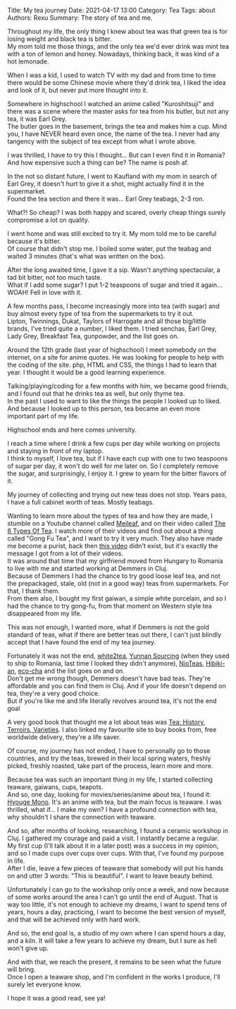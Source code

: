 Title: My tea journey
Date: 2021-04-17 13:00
Category: Tea
Tags: about
Authors: Rexu
Summary: The story of tea and me.

Throughout my life, the only thing I knew about tea was that green tea is for losing weight and black tea is bitter.  
My mom told me those things, and the only tea we'd ever drink was mint tea with a ton of lemon and honey. Nowadays, thinking back, it was kind of a hot lemonade.

When I was a kid, I used to watch TV with my dad and from time to time there would be some Chinese movie where they'd drink tea, I liked the idea and look of it, but never put more thought into it.

Somewhere in highschool I watched an anime called "Kuroshitsuji" and there was a scene where the master asks for tea from his butler, but not any tea, it was Earl Grey.  
The butler goes in the basement, brings the tea and makes him a cup. Mind you, I have NEVER heard even once, the name of the tea. I never had any tangency with the subject of tea except from what I wrote above.

I was thrilled, I have to try this I thought... But can I even find it in Romania? And how expensive such a thing can be? The name is posh af.

In the not so distant future, I went to Kaufland with my mom in search of Earl Grey, it doesn't hurt to give it a shot, might actually find it in the supermarket.  
Found the tea section and there it was... Earl Grey teabags, 2-3 ron.

What?! So cheap? I was both happy and scared, overly cheap things surely compromise a lot on quality.

I went home and was still excited to try it. My mom told me to be careful because it's bitter.  
Of course that didn't stop me.
I boiled some water, put the teabag and waited 3 minutes (that's what was written on the box).

After the long awaited time, I gave it a sip. Wasn't anything spectacular, a tad bit bitter, not too much taste.  
What if I add some sugar? I put 1-2 teaspoons of sugar and tried it again... WOAH! Fell in love with it.

A few months pass, I become increasingly more into tea (with sugar) and buy almost every type of tea from the supermarkets to try it out.  
Lipton, Twinnings, Dukat, Taylors of Harrogate and all those big/little brands, I've tried quite a number, I liked them. I tried senchas, Earl Grey, Lady Grey, Breakfast Tea, gunpowder, and the list goes on.

Around the 12th grade (last year of highschool) I meet somebody on the internet, on a site for anime quotes. He was looking for people to help with the coding of the site. php, HTML and CSS, the things I had to learn that year. I thought it would be a good learning experience.

Talking/playing/coding for a few months with him, we became good friends, and I found out that he drinks tea as well, but only thyme tea.  
In the past I used to want to like the things the people I looked up to liked. And because I looked up to this person, tea became an even more important part of my life.

Highschool ends and here comes university.

I reach a time where I drink a few cups per day while working on projects and staying in front of my laptop.  
I think to myself, I love tea, but if I have each cup with one to two teaspoons of sugar per day, it won't do well for me later on. So I completely remove the sugar, and surprisingly, I enjoy it. I grew to yearn for the bitter flavors of it. 

My journey of collecting and trying out new teas does not stop. Years pass, I have a full cabinet worth of teas. Mostly teabags.

Wanting to learn more about the types of tea and how they are made, I stumble on a Youtube channel called [Meileaf](https://www.youtube.com/channel/UCaHBABJFMRAtnKhQp2Cu5BQ), and on their video called [The 6 Types Of Tea](https://www.youtube.com/watch?v=EUuw5rqWkZU). I watch more of their videos and find out about a thing called "Gong Fu Tea", and I want to try it very much. They also have made me become a purist, back then [this video](https://www.youtube.com/watch?v=-fZclzJUhYg) didn't exist, but it's exactly the message I got from a lot of their videos.  
It was around that time that my girlfriend moved from Hungary to Romania to live with me and started working at Demmers in Cluj.  
Because of Demmers I had the chance to try good loose leaf tea, and not the prepackaged, stale, old (not in a good way) teas from supermarkets. For that, I thank them.  
From them also, I bought my first gaiwan, a simple white porcelain, and so I had the chance to try gong-fu, from that moment on Western style tea disappeared from my life.

This was not enough, I wanted more, what if Demmers is not the gold standard of teas, what if there are better teas out there, I can't just blindly accept that I have found the end of my tea journey.

Fortunately it was not the end, [white2tea](https://white2tea.com/), [Yunnan Sourcing](https://yunnansourcing.com/) (when they used to ship to Romania, last time I looked they didn't anymore), [NioTeas](https://nioteas.com/), [Hibiki-an](https://www.hibiki-an.com/), [eco-cha](https://eco-cha.com/) and the list goes on and on.  
Don't get me wrong though, Demmers doesn't have bad teas. They're affordable and you can find them in Cluj. And if your life doesn't depend on tea, they're a very good choice.  
But if you're like me and life literally revolves around tea, it's not the end goal

A very good book that thought me a lot about teas was [Tea: History, Terroirs, Varieties](https://www.bookdepository.com/Tea-Kevin-Gascoyne/9780228100270). I also linked my favourite site to buy books from, free worldwide delivery, they're a life saver.

Of course, my journey has not ended, I have to personally go to those countries, and try the teas, brewed in their local spring waters, freshly picked, freshly roasted, take part of the process, learn more and more.

Because tea was such an important thing in my life, I started collecting teaware, gaiwans, cups, teapots.  
And so, one day, looking for movies/series/anime about tea, I found it: [Hyouge Mono](https://myanimelist.net/anime/9996/Hyouge_Mono). It's an anime with tea, but the main focus is teaware. I was thrilled, what if... I make my own? I have a profound connection with tea, why shouldn't I share the connection with teaware.

And so, after months of looking, researching, I found a ceramic workshop in Cluj. I gathered my courage and paid a visit. I instantly became a regular.  
My first cup (I'll talk about it in a later post) was a success in my opinion, and so I made cups over cups over cups. With that, I've found my purpose in life.  
After I die, leave a few pieces of teaware that somebody will put his hands on and utter 3 words: "This is beautiful". I want to leave beauty behind.

Unfortunately I can go to the workshop only once a week, and now because of some works around the area I can't go until the end of August. That is way too little, it's not enough to achieve my dreams, I want to spend tens of years, hours a day, practicing, I want to become the best version of myself, and that will be achieved only with hard work.

And so, the end goal is, a studio of my own where I can spend hours a day, and a kiln. It will take a few years to achieve my dream, but I sure as hell won't give up.

And with that, we reach the present, it remains to be seen what the future will bring.  
Once I open a teaware shop, and I'm confident in the works I produce, I'll surely let everyone know.

I hope it was a good read, see ya!
